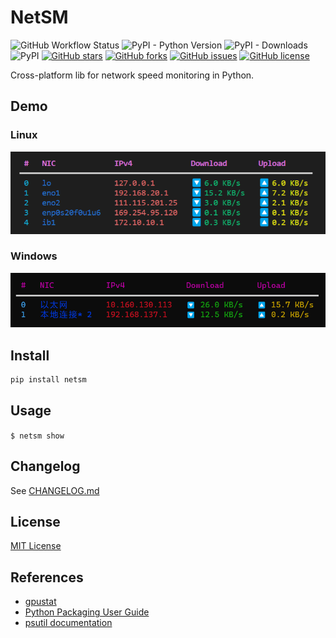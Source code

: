 # NetSM

![GitHub Workflow Status](https://img.shields.io/github/workflow/status/XavierJiezou/NetSM/Release)
![PyPI - Python Version](https://img.shields.io/pypi/pyversions/netsm)
![PyPI - Downloads](https://img.shields.io/pypi/dm/netsm)
![PyPI](https://img.shields.io/pypi/v/netsm)
[![GitHub stars](https://img.shields.io/github/stars/XavierJiezou/NetSM)](https://github.com/XavierJiezou/NetSM/stargazers)
[![GitHub forks](https://img.shields.io/github/forks/XavierJiezou/NetSM)](https://github.com/XavierJiezou/NetSM/network)
[![GitHub issues](https://img.shields.io/github/issues/XavierJiezou/NetSM)](https://github.com/XavierJiezou/NetSM/issues)
[![GitHub license](https://img.shields.io/github/license/XavierJiezou/NetSM)](https://github.com/XavierJiezou/NetSM/blob/main/LICENSE)

Cross-platform lib for network speed monitoring in Python.

## Demo

### Linux

![Linux](images/Linux.png)

### Windows

![Winodws](images/Windows.png)

## Install

```bash
pip install netsm
```

## Usage

`$ netsm show`

## Changelog

See [CHANGELOG.md](CHANGELOG.md)

## License

[MIT License](License)

## References

- [gpustat](https://github.com/wookayin/gpustat)
- [Python Packaging User Guide](https://packaging.python.org/en/latest/tutorials/packaging-projects/)
- [psutil documentation](https://psutil.readthedocs.io/en/latest/#network)

